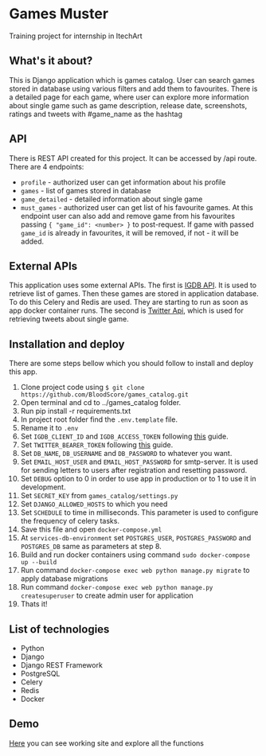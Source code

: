 # Games Muster
Training project for internship in ItechArt

## What's it about?
This is Django application which is games catalog. User can search games stored in database using various filters and add them to favourites. There is a detailed page for each game, where user can explore more information about single game such as game description, release date, screenshots, ratings and tweets with #game_name as the hashtag

## API
There is REST API created for this project. It can be accessed by /api route. There are 4 endpoints:
- `profile` - authorized user can get information about his profile
- `games` - list of games stored in database
- `game_detailed` - detailed information about single game
- `must_games` - authorized user can get list of his favourite games. At this endpoint user can also add and remove game from his favourites passing `{ "game_id": <number> }` to post-request. If game with passed `game_id` is already in favourites, it will be removed, if not - it will be added.

## External APIs
This application uses some external APIs.
The first is [IGDB API](https://api-docs.igdb.com/). It is used to retrieve list of games. Then these games are stored in application database. To do this Celery and Redis are used. They are starting to run as soon as app docker container runs.
The second is [Twitter Api](https://developer.twitter.com/en/docs/twitter-api), which is used for retrieving tweets about single game.

## Installation and deploy
There are some steps bellow which you should follow to install and deploy this app.
1. Clone project code using
`$ git clone https://github.com/BloodScore/games_catalog.git`
2. Open terminal and cd to ../games_catalog folder.
3. Run pip install -r requirements.txt
4. In project root folder find the `.env.template` file. 
5. Rename it to `.env`
6. Set `IGDB_CLIENT_ID` and `IGDB_ACCESS_TOKEN` following [this](https://api-docs.igdb.com/#account-creation) guide.
7. Set `TWITTER_BEARER_TOKEN` following [this](https://developer.twitter.com/en/docs/twitter-api/getting-started/getting-access-to-the-twitter-api) guide.
8. Set `DB_NAME`, `DB_USERNAME` and `DB_PASSWORD` to whatever you want.
9. Set `EMAIL_HOST_USER` and `EMAIL_HOST_PASSWORD` for smtp-server. It is used for sending letters to users after registration and resetting password.
10. Set `DEBUG` option to 0 in order to use app in production or to 1 to use it in development.
11. Set `SECRET_KEY` from `games_catalog/settings.py`
12. Set `DJANGO_ALLOWED_HOSTS` to which you need
13. Set `SCHEDULE` to time in milliseconds. This parameter is used to configure the frequency of celery tasks.
14. Save this file and open `docker-compose.yml`
15. At `services-db-environment` set `POSTGRES_USER`, `POSTGRES_PASSWORD` and `POSTGRES_DB` same as parameters at step 8.
16. Build and run docker containers using command `sudo docker-compose up --build`
17. Run command `docker-compose exec web python manage.py migrate` to apply database migrations
18. Run command `docker-compose exec web python manage.py createsuperuser` to create admin user for application
19. Thats it!

## List of technologies
- Python
- Django
- Django REST Framework
- PostgreSQL
- Celery
- Redis
- Docker

## Demo
[Here](https://games-muster.herokuapp.com/) you can see working site and explore all the functions
